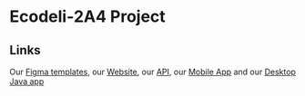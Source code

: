 # Ecodeli-2A4 Project

## Links
Our [Figma templates](https://www.figma.com/design/o5iH8dvg0ijLi78WzlaQVY/FRONT-END?node-id=0-1&p=f&t=bBtFDFrrQwny8KlR-0),
our [Website](https://github.com/Tanguygab/Ecodeli-2A4-Website),
our [API](https://github.com/Tanguygab/Ecodeli-2A4-API),
our [Mobile App](https://github.com/Tanguygab/Ecodeli-2A4-Mobile)
and our [Desktop Java app](https://github.com/Tanguygab/EcoDeli-2A4-Java)